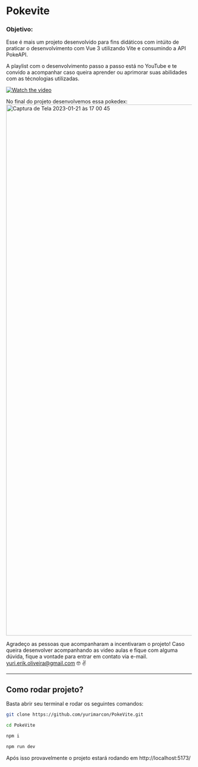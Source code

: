 # Pokevite

### Objetivo:
Esse é mais um projeto desenvolvido para fins didáticos com intúito de praticar o desenvolvimento com Vue 3 utilizando Vite e consumindo a API PokeAPI.

A playlist com o desenvolvimento passo a passo está no YouTube e te convido a acompanhar caso queira aprender ou aprimorar suas abilidades com as técnologias utilizadas.

[![Watch the video](https://user-images.githubusercontent.com/44410208/213874225-3556aefc-cd31-428b-aa2c-787289d8e4a3.png)](https://youtu.be/JWEhN12bW8w)

No final do projeto desenvolvemos essa pokedex:
<img width="1439" alt="Captura de Tela 2023-01-21 às 17 00 45" src="https://user-images.githubusercontent.com/44410208/213884973-bb5cd689-0231-4c03-a1bf-bd085df8eaeb.png">

Agradeço as pessoas que acompanharam a incentivaram o projeto! 
Caso queira desenvolver acompanhando as video aulas e fique com alguma dúvida, fique a vontade para entrar em contato via e-mail.
yuri.erik.oliveira@gmail.com
🤓 ✌️

---

## Como rodar projeto?

Basta abrir seu terminal e rodar os seguintes comandos:

```sh
git clone https://github.com/yurimarcon/PokeVite.git
```

```sh
cd PokeVite
```

```sh
npm i
```

```sh
npm run dev
```

Após isso provavelmente o projeto estará rodando em http://localhost:5173/
